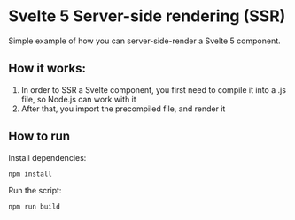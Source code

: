 # Svelte 5 Server-side rendering (SSR)

Simple example of how you can server-side-render a Svelte 5 component.

## How it works:

1. In order to SSR a Svelte component, you first need to compile it into a .js file, so Node.js can work with it
2. After that, you import the precompiled file, and render it

## How to run

Install dependencies:

```bash
npm install
```

Run the script:

```bash
npm run build
```
